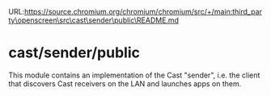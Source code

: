 URL:https://source.chromium.org/chromium/chromium/src/+/main:third_party\openscreen\src\cast\sender\public\README.md
# cast/sender/public

This module contains an implementation of the Cast "sender", i.e. the client
that discovers Cast receivers on the LAN and launches apps on them.

